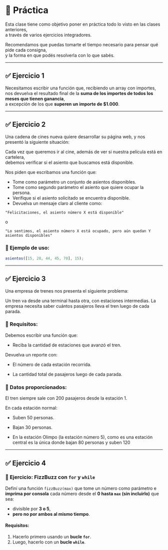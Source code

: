 # 🧪 Práctica

Esta clase tiene como objetivo poner en práctica todo lo visto en las clases anteriores,  
a través de varios ejercicios integradores.  

Recomendamos que puedas tomarte el tiempo necesario para pensar qué pide cada consigna,  
y la forma en que podés resolverla con lo que sabés.

---

## ✅ Ejercicio 1

Necesitamos escribir una función que, recibiendo un array con importes,  
nos devuelva el resultado final de la **suma de los importes de todos los meses que tienen ganancia**,  
a excepción de los que **superen un importe de $1.000**.

---

## ✅ Ejercicio 2

Una cadena de cines nueva quiere desarrollar su página web, y nos presentó la siguiente situación:

Cada vez que queremos ir al cine, además de ver si nuestra película está en cartelera,  
debemos verificar si el asiento que buscamos está disponible.

Nos piden que escribamos una función que:

- Tome como parámetro un conjunto de asientos disponibles.
- Tome como segundo parámetro el asiento que quiere ocupar la persona.
- Verifique si el asiento solicitado se encuentra disponible.
- Devuelva un mensaje claro al cliente como:

```
"Felicitaciones, el asiento número X está disponible"
```
o

```
"Lo sentimos, el asiento número X está ocupado, pero aún quedan Y asientos disponibles"
```

### 🧩 Ejemplo de uso:
```js
asientos([15, 28, 44, 45, 70], 15);
```

---

## ✅ Ejercicio 3
Una empresa de trenes nos presenta el siguiente problema:

Un tren va desde una terminal hasta otra, con estaciones intermedias.
La empresa necesita saber cuántos pasajeros lleva el tren luego de cada parada.

### 📌 Requisitos:
Debemos escribir una función que:

- Reciba la cantidad de estaciones que avanzó el tren.

Devuelva un reporte con:

- El número de cada estación recorrida.

- La cantidad total de pasajeros luego de cada parada.

### 🚉 Datos proporcionados:
El tren siempre sale con 200 pasajeros desde la estación 1.

En cada estación normal:

- Suben 50 personas.

- Bajan 30 personas.

- En la estación Olimpo (la estación número 5), como es una estación central es la única donde bajan 80
personas y suben 120

---

## ✅ Ejercicio 4

### 🧪 Ejercicio: FizzBuzz con `for` y `while`

Definí una función `fizzBuzz(max)` que tome un número como parámetro e **imprima por consola** cada número desde el **0 hasta `max` (sin incluirlo)** que sea:

- divisible por **3 o 5**,  
- **pero no por ambos al mismo tiempo**.

#### Requisitos:
1. Hacerlo primero usando un **bucle `for`**.
2. Luego, hacerlo con un **bucle `while`**.

